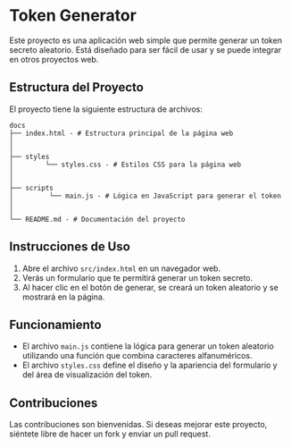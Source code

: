 # Token Generator

Este proyecto es una aplicación web simple que permite generar un token secreto aleatorio. Está diseñado para ser fácil de usar y se puede integrar en otros proyectos web.

## Estructura del Proyecto

El proyecto tiene la siguiente estructura de archivos:

```
docs
├── index.html - # Estructura principal de la página web
│        
│
├── styles
│        └── styles.css - # Estilos CSS para la página web
│        
│
├── scripts
│         └── main.js - # Lógica en JavaScript para generar el token
│        
│
└── README.md - # Documentación del proyecto

```

## Instrucciones de Uso

1. Abre el archivo `src/index.html` en un navegador web.
2. Verás un formulario que te permitirá generar un token secreto.
3. Al hacer clic en el botón de generar, se creará un token aleatorio y se mostrará en la página.

## Funcionamiento

- El archivo `main.js` contiene la lógica para generar un token aleatorio utilizando una función que combina caracteres alfanuméricos.
- El archivo `styles.css` define el diseño y la apariencia del formulario y del área de visualización del token.

## Contribuciones

Las contribuciones son bienvenidas. Si deseas mejorar este proyecto, siéntete libre de hacer un fork y enviar un pull request.
